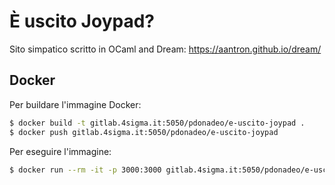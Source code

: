 # È uscito Joypad?

Sito simpatico scritto in OCaml and Dream: https://aantron.github.io/dream/

## Docker

Per buildare l'immagine Docker:

```bash
$ docker build -t gitlab.4sigma.it:5050/pdonadeo/e-uscito-joypad .
$ docker push gitlab.4sigma.it:5050/pdonadeo/e-uscito-joypad
```

Per eseguire l'immagine:
```bash
$ docker run --rm -it -p 3000:3000 gitlab.4sigma.it:5050/pdonadeo/e-uscito-joypad
```
